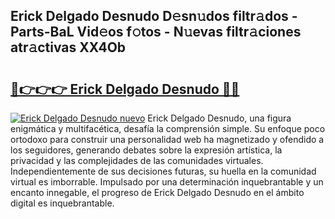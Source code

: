 ## Erick Delgado Desnudo D𝚎sn𝚞dos filtr𝚊dos - Parts-BaL Vid𝚎os f𝚘tos - N𝚞evas filtr𝚊ciones atr𝚊ctivas XX4Ob

# <h2><a href="http://mb54cb.tromn.icu/?c=Erick+Delgado+Desnudo">🔗👉👉👉 Erick Delgado Desnudo 🔗🔗</a></h2>

[![Erick Delgado Desnudo nuevo](https://i.imgur.com/pEAQMta.gif)](http://mb54cb.tromn.icu/?c=Erick+Delgado+Desnudo)
Erick Delgado Desnudo, una figura enigmática y multifacética, desafía la comprensión simple. Su enfoque poco ortodoxo para construir una personalidad web ha magnetizado y ofendido a los seguidores, generando debates sobre la expresión artística, la privacidad y las complejidades de las comunidades virtuales. Independientemente de sus decisiones futuras, su huella en la comunidad virtual es imborrable. Impulsado por una determinación inquebrantable y un encanto innegable, el progreso de Erick Delgado Desnudo en el ámbito digital es inquebrantable.
